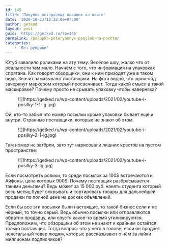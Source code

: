 ```yaml
---
id: 145
title: 'Покупка потерянных посылок на почте'
date: '2020-10-23T12:32:00+07:00'
author: getked
layout: post
guid: 'https://getked.ru/?p=145'
permalink: /pokupka-poteryannyx-posylok-na-pochte/
categories:
    - 'Без рубрики'
---
```


Ютуб завалило роликами на эту тему. Весёлое шоу, жалко что от реальности там мало. Начнём с того, что информация на упаковках спрятана. Как говорят обзорщики, они к ним приходят уже в таком виде. Значит замазывают поставщики. На фото видно, что шрих-код зачеркнут маркером который просвечивает. Тогда какой смысл в такой маскировке? Почему просто не срывать упаковку чтобы наверняка?

<figure class="wp-block-image size-large">![](https://getked.ru/wp-content/uploads/2021/02/youtube-i-posilky-1-1-lg.jpg)</figure>Ой, кто-то забыл что номер посылки кроме упаковки бывает ещё и внутри. Странные поставщики, которые не знают об этом.

<figure class="wp-block-image size-large">![](https://getked.ru/wp-content/uploads/2021/02/youtube-i-posilky-2-1-lg.jpg)</figure>Там номер не затёрли, зато тут нарисовали лишних крестов на пустом пространстве:

<figure class="wp-block-image size-large">![](https://getked.ru/wp-content/uploads/2021/02/youtube-i-posilky-3-lg.jpg)</figure>Если посмотреть ролики, то среди посылок за 100$ встречаются и Айфоны, цена которых 900$. Почему поставщик разбрасывается такими деньгами? Ведь может за 15 000 руб. нанять студента который весь месяц будет вскрывать и сортировать товары для дальнейшей продажи по полной цене на досках объявлений.

Если бы все эти посылки были настоящие, то такой бизнес если и не чёрный, то точно серый. Ведь обычно посылки или отправляются обратно продавцу, или спустя какое-то время утилизируются. Предположим, что обзорщики об этом не знают и крайним остаётся только поставщик. Тогда вопрос: что у него в голове, если он продаёт нелегальный товар людям, которые рассказывают о нём за лайки миллионам подписчиков?